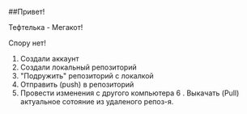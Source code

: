 ##Привет!

Тефтелька - Мегакот!

Спору нет!

1. Создали аккаунт
2. Создали локальный репозиторий 
3. "Подружить" репозиторий с локалкой
4. Отправить (push) в репозиторий 
5. Провести изменения с другого компьютера
6 . Выкачать (Pull) актуальное сотояние из удаленого репоз-я.